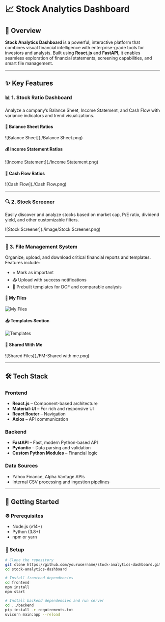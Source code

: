 # 📈 Stock Analytics Dashboard


## 🌟 Overview

**Stock Analytics Dashboard** is a powerful, interactive platform that combines visual financial intelligence with enterprise-grade tools for investors and analysts. Built using **React.js** and **FastAPI**, it enables seamless exploration of financial statements, screening capabilities, and smart file management.

---

## ✨ Key Features

### 📊 1. Stock Ratio Dashboard

Analyze a company’s Balance Sheet, Income Statement, and Cash Flow with variance indicators and trend visualizations.

#### 🧾 Balance Sheet Ratios  
![Balance Sheet](./Balance Sheet.png)

#### 💰 Income Statement Ratios  
![Income Statement](./Income Statement.png)

#### 💸 Cash Flow Ratios  
![Cash Flow](./Cash Flow.png)

---

### 🔍 2. Stock Screener

Easily discover and analyze stocks based on market cap, P/E ratio, dividend yield, and other customizable filters.

![Stock Screener](./image/Stock Screener.png)

---

### 📁 3. File Management System

Organize, upload, and download critical financial reports and templates. Features include:
- ⭐ Mark as important
- 📤 Upload with success notifications
- 📂 Prebuilt templates for DCF and comparable analysis

#### 📂 My Files
![My Files](./File-Management.png)

#### 📥 Templates Section
![Templates](./FM-Templates.png)

#### 🤝 Shared With Me
![Shared Files](./FM-Shared with me.png)

---

## 🛠️ Tech Stack

### Frontend
- **React.js** – Component-based architecture
- **Material-UI** – For rich and responsive UI
- **React Router** – Navigation
- **Axios** – API communication

### Backend
- **FastAPI** – Fast, modern Python-based API
- **Pydantic** – Data parsing and validation
- **Custom Python Modules** – Financial logic

### Data Sources
- Yahoo Finance, Alpha Vantage APIs
- Internal CSV processing and ingestion pipelines

---

## 🚀 Getting Started

### ⚙️ Prerequisites
- Node.js (v14+)
- Python (3.8+)
- npm or yarn

### 🧩 Setup

```bash
# Clone the repository
git clone https://github.com/yourusername/stock-analytics-dashboard.git
cd stock-analytics-dashboard

# Install frontend dependencies
cd frontend
npm install
npm start

# Install backend dependencies and run server
cd ../backend
pip install -r requirements.txt
uvicorn main:app --reload
